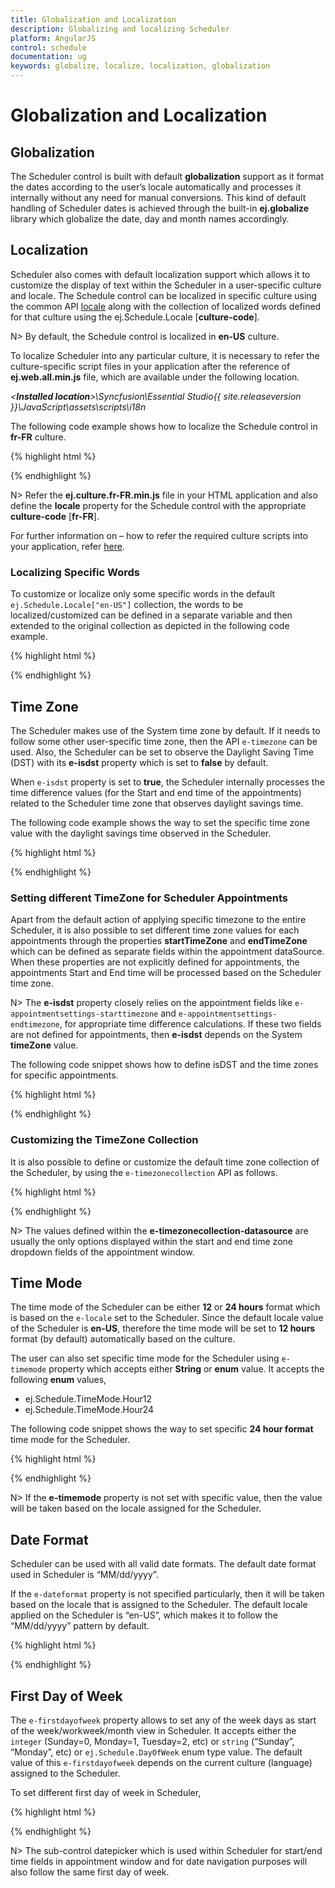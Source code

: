 ```yaml
---
title: Globalization and Localization
description: Globalizing and localizing Scheduler
platform: AngularJS
control: schedule
documentation: ug
keywords: globalize, localize, localization, globalization 
---
```

# Globalization and Localization

## Globalization

The Scheduler control is built with default **globalization** support as it format the dates according to the user’s locale automatically and processes it internally without any need for manual conversions. This kind of default handling of Scheduler dates is achieved through the built-in **ej.globalize** library which globalize the date, day and month names accordingly. 

## Localization

Scheduler also comes with default localization support which allows it to customize the display of text within the Scheduler in a user-specific culture and locale. The Schedule control can be localized in specific culture using the common API [locale](/api/js/ejschedule#members:locale) along with the collection of localized words defined for that culture using the ej.Schedule.Locale [**culture-code**].

N> By default, the Schedule control is localized in **en-US** culture.

To localize Scheduler into any particular culture, it is necessary to refer the culture-specific script files in your application after the reference of **ej.web.all.min.js** file, which are available under the following location.                   

_<**Installed location**>\Syncfusion\Essential Studio\{{ site.releaseversion }}\JavaScript\assets\scripts\i18n_

The following code example shows how to localize the Schedule control in **fr-FR** culture.

{% highlight html %}

<!DOCTYPE html>
<html lang="en" xmlns="http://www.w3.org/1999/xhtml" ng-app="ScheduleApp">
<head>
    <!-- Dependency file references -->
</head>
<body>
    <div ng-controller="ScheduleCtrl">
        <ej-schedule id="Schedule1" e-width="100%" e-height="525px" e-currentdate="setDate" e-locale="fr-FR" e-appointmentsettings-datasource="dataSource">
        </ej-schedule>
    </div>
    <script type="text/javascript">  
            ej.Schedule.Locale["fr-FR"] = {
                ReminderWindowTitle: "fenêtre Rappel",
                CreateAppointmentTitle: "Créer un rendez",
                RecurrenceEditTitle: "Modifier Répéter rendez-vous",
                RecurrenceEditMessage: "Comment voulez-vous changer le rendez-vous dans la série?",
                RecurrenceEditOnly: "Seulement cette nomination",
                RecurrenceEditSeries: "La série entière",
                PreviousAppointment: "Nomination précédente",
                NextAppointment: "Prochain rendez-vous",
                AppointmentSubject: "Assujettir",
                StartTime: "Heure de départ",
                EndTime: "Heure de fin",
                AllDay: "Toute la journée",
                StartTimeZone: "Démarrez TimeZone",
                EndTimeZone: "End Time Zone",
                Today: "Aujourd'hui",
                Recurrence: "Répéter",
                Done: "Terminé",
                Cancel: "Annuler",
                Ok: "D'accord",
                Repeat: "Répéter",
                RepeatBy: "Répéter par",
                RepeatEvery: "Répéter chaque",
                RepeatOn: "Répéter l'opération sur",
                StartsOn: "Démarre sur",
                Ends: "Prend fin",
                Summary: "Résumé",
                Daily: "Tous les jours",
                Weekly: "Hebdomadaire",
                Monthly: "Mensuel",
                Yearly: "Annuel",
                Every: "Chaque",
                EveryWeekDay: "Tous les jours de la semaine",
                Never: "Jamais",
                After: "Après",
                Occurrence: "Occurrences",
                On: "Sur",
                Edit: "modifier",
                RecurrenceDay: "Journées",
                RecurrenceWeek: "Semaines",
                RecurrenceMonth: "Mois",
                RecurrenceYear: "Années",
                The: "le",
                OfEvery: "de toute",
                First: "Premier",
                Second: "Seconde",
                Third: "Troisième",
                Fourth: "Quatrième",
                Last: "Dernier",
                WeekDay: "Jour de la semaine",
                WeekEndDay: "Jour de weekend",
                Subject: "Assujettir",
                Categorize: "Catégories",
                DueIn: "Dû en",
                DismissAll: "Rejeter la totalité",
                Dismiss: "Rejeter",
                OpenItem: "Élément ouvert",
                Snooze: "Roupillon",
                Day: "journées",
                Week: "Semaine",
                WorkWeek: "Semaine de travail",
                Month: "Mois",
                AddEvent: "Ajouter un évènement",
                CustomView: "Vue personnalisée",
                Agenda: "Ordre du jour",
                Detailed: "Modifier Rendez-vous",
                EventBeginsin: "Nomination commence dans",
                Editevent: "Modifier Rendez-vous",
                Editseries: "Modifier la série",
                Times: "fois",
                Until: "jusqu'à",
                Eventwas: "Rendez-vous était",
                Hours: "hrs",
                Minutes: "mins",
                Overdue: "Nomination Overdue",
                Days: "journées)",
                Event: "un événement",
                Select: "sélectionner",
                Previous: "précédent",
                Next: "Prochain",
                Close: "Fermer",
                Delete: "Effacer",
                Date: "date",
                Showin: "Montre",
                Gotodate: "Aller à la date",
                Resources: "RESSOURCES",
                RecurrenceDeleteTitle: "Supprimer Répéter rendez-vous",
                Location: "Emplacement",
                Priority: "Priorité",
                RecurrenceAlert: "Alerte",
                NoTitle: "Pas de titre",
                OverFlowAppCount: "plus de nominations",
                AppointmentIndicator: "Cliquez pour plus de rendez-vous",
                WrongPattern: "Le modèle de récurrence est pas valide",
                CreateError: "La durée de la nomination doit être plus courte que la fréquence elle se produit. Raccourcir la durée, ou modifier le modèle de récurrence dans la boîte de dialogue Récurrence de rendez.",
                DragResizeError: "Vous ne pouvez pas reporter une occurrence du rendez-vous périodique si elle saute sur une occurrence ultérieure du même rendez-vous.",
                StartEndError: "L'heure de fin doit être supérieure à l'heure de début",
                MouseOverDeleteTitle: "Supprimer Nomination",
                DeleteConfirmation: "Êtes-vous sûr de vouloir supprimer ce rendez-vous?",
                Time: "Temps",
                EmptyResultText: "Pas de suggestions",
                BlockIntervalAlertTitle: "Alerte",
                BlockIntervalError: "L'intervalle de temps choisi a été bloqué et est indisponible pour la sélection."
            };
        angular.module('ScheduleApp', ['ejangular']).controller('ScheduleCtrl', function ($scope) {
            $scope.dataSource = [{
                Id: 100,
                Subject: "Wild Discovery",
                StartTime: new Date(2017, 1, 7, 9, 00),
                EndTime: new Date(2017, 1, 7, 10, 30),
                Location: "CHINA"
            }];
            $scope.setDate = new Date(2017, 1, 7);
        });
    </script>
</body>
</html>

{% endhighlight %}

N> Refer the **ej.culture.fr-FR.min.js** file in your HTML application and also define the **locale** property for the Schedule control with the appropriate **culture-code** [**fr-FR**].

For further information on – how to refer the required culture scripts into your application, refer [here](/angular-1/localization).

### Localizing Specific Words

To customize or localize only some specific words in the default `ej.Schedule.Locale["en-US"]` collection, the words to be localized/customized can be defined in a separate variable and then extended to the original collection as depicted in the following code example.

{% highlight html %}

<!DOCTYPE html>
<html lang="en" xmlns="http://www.w3.org/1999/xhtml" ng-app="ScheduleApp">
<head>
    <!-- Dependency file references -->
</head>
<body>
    <div ng-controller="ScheduleCtrl">
        <ej-schedule id="Schedule1" e-width="100%" e-height="525px" e-currentdate="setDate" e-appointmentsettings-datasource="dataSource">
        </ej-schedule>
    </div>
    <script type="text/javascript">
        var customizationMessage = {
            // customize the appointment window title
            CreateAppointmentTitle: "Create Event",
            // customize the view options text in the Schedule header
            Day: "1 Day",
            Week: "7 Days",
            WorkWeek: "5 Days",
            Month: "Month"
        };
        // Extend only the required changes to the original locale collection
        $.extend(ej.Schedule.Locale["en-US"], customizationMessage);
        angular.module('ScheduleApp', ['ejangular']).controller('ScheduleCtrl', function ($scope) {
            $scope.dataSource = [{
                Id: 100,
                Subject: "Wild Discovery",
                StartTime: new Date(2017, 1, 7, 9, 00),
                EndTime: new Date(2017, 1, 7, 10, 30)
            }];
            $scope.setDate = new Date(2017, 1, 7);
        });
    </script>
</body>
</html>

{% endhighlight %}

## Time Zone

The Scheduler makes use of the System time zone by default. If it needs to follow some other user-specific time zone, then the API `e-timezone` can be used. Also, the Scheduler can be set to observe the Daylight Saving Time (DST) with its **e-isdst** property which is set to **false** by default. 

When `e-isdst` property is set to **true**, the Scheduler internally processes the time difference values (for the Start and end time of the appointments) related to the Scheduler time zone that observes daylight savings time. 

The following code example shows the way to set the specific time zone value with the daylight savings time observed in the Scheduler.

{% highlight html %}

<!DOCTYPE html>
<html lang="en" xmlns="http://www.w3.org/1999/xhtml" ng-app="ScheduleApp">
<head>
    <!-- Dependency file references -->
</head>
<body>
    <div ng-controller="ScheduleCtrl">
        <ej-schedule id="Schedule1" e-width="100%" e-height="525px" e-timezone="UTC +05:30" e-isdst="true" e-currentdate="setDate" e-appointmentsettings-datasource="dataSource">
        </ej-schedule>
    </div>
    <script type="text/javascript">
        angular.module('ScheduleApp', ['ejangular']).controller('ScheduleCtrl', function ($scope) {
            $scope.dataSource = [{
                Id: 100,
                Subject: "Wild Discovery",
                StartTime: new Date(2017, 1, 7, 9, 00),
                EndTime: new Date(2017, 1, 7, 10, 30)
            }];
            $scope.setDate = new Date(2017, 1, 7);
        });
    </script>
</body>
</html>

{% endhighlight %}

### Setting different TimeZone for Scheduler Appointments

Apart from the default action of applying specific timezone to the entire Scheduler, it is also possible to set different time zone values for each appointments through the properties **startTimeZone** and **endTimeZone** which can be defined as separate fields within the appointment dataSource. When these properties are not explicitly defined for appointments, the appointments Start and End time will be processed based on the Scheduler time zone.

N> The **e-isdst** property closely relies on the appointment fields like `e-appointmentsettings-starttimezone` and `e-appointmentsettings-endtimezone`, for appropriate time difference calculations. If these two fields are not defined for appointments, then **e-isdst** depends on the System **timeZone** value.

The following code snippet shows how to define isDST and the time zones for specific appointments.

{% highlight html %}

<!DOCTYPE html>
<html lang="en" xmlns="http://www.w3.org/1999/xhtml" ng-app="ScheduleApp">
<head>
    <!-- Dependency file references -->
</head>
<body>
    <div ng-controller="ScheduleCtrl">
        <ej-schedule id="Schedule1" e-width="100%" e-height="525px" e-isdst="true" e-currentdate="setDate" e-appointmentsettings-datasource="dataSource">
        </ej-schedule>
    </div>
    <script type="text/javascript">
        angular.module('ScheduleApp', ['ejangular']).controller('ScheduleCtrl', function ($scope) {
            $scope.dataSource = [{
                Id: 100,
                Subject: "Wild Discovery",
                StartTime: new Date(2017, 1, 7, 9, 00),
                EndTime: new Date(2017, 1, 7, 10, 30),
                StartTimeZone: "UTC +02:00",
                EndTimeZone: "UTC +02:00"
            }];
            $scope.setDate = new Date(2017, 1, 7);
        });
    </script>
</body>
</html>

{% endhighlight %}

### Customizing the TimeZone Collection

It is also possible to define or customize the default time zone collection of the Scheduler, by using the `e-timezonecollection` API as follows.

{% highlight html %}

<!DOCTYPE html>
<html lang="en" xmlns="http://www.w3.org/1999/xhtml" ng-app="ScheduleApp">
<head>
    <!-- Dependency file references -->
</head>
<body>
    <div ng-controller="ScheduleCtrl">
        <ej-schedule id="Schedule1" e-width="100%" e-height="525px" e-timezonecollection-datasource="timeZoneDataSource" e-timezonecollection-text="text" e-timezonecollection-id="id" e-timezonecollection-value="value" e-currentdate="setDate" e-appointmentsettings-datasource="dataSource">
        </ej-schedule>
    </div>
    <script type="text/javascript">
        angular.module('ScheduleApp', ['ejangular']).controller('ScheduleCtrl', function ($scope) {
            $scope.timeZoneDataSource = [{
                text: "UTC -04:00",
                id: "10",
                value: "UTC -04:00"
            }, {
                text: "UTC -03:30",
                id: "11",
                value: "UTC -03:30"
            }, {
                text: "UTC -03:00",
                id: "12",
                value: "UTC -03:00"
            }, {
                text: "UTC -02:00",
                id: "13",
                value: "UTC -02:00"
            }, {
                text: "UTC -01:00",
                id: "14",
                value: "UTC -01:00"
            }, {
                text: "UTC +00:00",
                id: "15",
                value: "UTC +00:00"
            }, {
                text: "UTC +01:00",
                id: "16",
                value: "UTC +01:00"
            }, {
                text: "UTC +02:00",
                id: "17",
                value: "UTC +02:00"
            }, {
                text: "UTC +03:00",
                id: "18",
                value: "UTC +03:00"
            }, {
                text: "UTC +03:30",
                id: "19",
                value: "UTC +03:30"
            }, {
                text: "UTC +04:00",
                id: "20",
                value: "UTC +04:00"
            }, {
                text: "UTC +04:30",
                id: "21",
                value: "UTC +04:30"
            }, {
                text: "UTC +05:00",
                id: "22",
                value: "UTC +05:00"
            }];
            $scope.dataSource = [{
                Id: 100,
                Subject: "Wild Discovery",
                StartTime: new Date(2017, 1, 7, 9, 00),
                EndTime: new Date(2017, 1, 7, 10, 30),
                StartTimeZone: "UTC +02:00",
                EndTimeZone: "UTC +02:00"
            }];
            $scope.setDate = new Date(2017, 1, 7);
        });
    </script>
</body>
</html>

{% endhighlight %}

N> The values defined within the **e-timezonecollection-datasource** are usually the only options displayed within the start and end time zone dropdown fields of the appointment window.

## Time Mode

The time mode of the Scheduler can be either **12** or **24 hours** format which is based on the `e-locale` set to the Scheduler. Since the default locale value of the Scheduler is **en-US**, therefore the time mode will be set to **12 hours** format (by default) automatically based on the culture. 

The user can also set specific time mode for the Scheduler using `e-timemode` property which accepts either **String** or **enum** value. It accepts the following **enum** values,

* ej.Schedule.TimeMode.Hour12
* ej.Schedule.TimeMode.Hour24

The following code snippet shows the way to set specific **24 hour format** time mode for the Scheduler.

{% highlight html %}

<!DOCTYPE html>
<html lang="en" xmlns="http://www.w3.org/1999/xhtml" ng-app="ScheduleApp">
<head>
    <!-- Dependency file references -->
</head>
<body>
    <div ng-controller="ScheduleCtrl">
        <ej-schedule id="Schedule1" e-width="100%" e-height="525px" e-timemode="timeMode" e-currentdate="setDate" e-appointmentsettings-datasource="dataSource">
        </ej-schedule>
    </div>
    <script type="text/javascript">
        angular.module('ScheduleApp', ['ejangular']).controller('ScheduleCtrl', function ($scope) {
            $scope.timeMode = ej.Schedule.TimeMode.Hour24;
            $scope.dataSource = [{
                Id: 100,
                Subject: "Wild Discovery",
                StartTime: new Date(2017, 1, 7, 9, 00),
                EndTime: new Date(2017, 1, 7, 10, 30)
            }];
            $scope.setDate = new Date(2017, 1, 7);
        });
    </script>
</body>
</html>

{% endhighlight %}

N> If the **e-timemode** property is not set with specific value, then the value will be taken based on the locale assigned for the Scheduler.

## Date Format

Scheduler can be used with all valid date formats. The default date format used in Scheduler is “MM/dd/yyyy”. 

If the `e-dateformat` property is not specified particularly, then it will be taken based on the locale that is assigned to the Scheduler. The default locale applied on the Scheduler is “en-US”, which makes it to follow the “MM/dd/yyyy” pattern by default.

{% highlight html %}

<!DOCTYPE html>
<html lang="en" xmlns="http://www.w3.org/1999/xhtml" ng-app="ScheduleApp">
<head>
    <!-- Dependency file references -->
</head>
<body>
    <div ng-controller="ScheduleCtrl">
        <ej-schedule id="Schedule1" e-width="100%" e-height="525px" e-dateformat="yyyy/MM/dd" e-currentdate="setDate" e-appointmentsettings-datasource="dataSource">
        </ej-schedule>
    </div>
    <script type="text/javascript">
        angular.module('ScheduleApp', ['ejangular']).controller('ScheduleCtrl', function ($scope) {
            $scope.dataSource = [{
                Id: 100,
                Subject: "Wild Discovery",
                StartTime: new Date(2017, 1, 7, 9, 00),
                EndTime: new Date(2017, 1, 7, 10, 30)
            }];
            $scope.setDate = new Date(2017, 1, 7);
        });
    </script>
</body>
</html>

{% endhighlight %}

## First Day of Week

The `e-firstdayofweek` property allows to set any of the week days as start of the week/workweek/month view in Scheduler. It accepts either the `integer` (Sunday=0, Monday=1, Tuesday=2, etc) or `string` (“Sunday”, “Monday”, etc) or `ej.Schedule.DayOfWeek` enum type value. The default value of this `e-firstdayofweek` depends on the current culture (language) assigned to the Scheduler.

To set different first day of week in Scheduler,

{% highlight html %}

<!DOCTYPE html>
<html lang="en" xmlns="http://www.w3.org/1999/xhtml" ng-app="ScheduleApp">
<head>
    <!-- Dependency file references -->
</head>
<body>
    <div ng-controller="ScheduleCtrl">
        <ej-schedule id="Schedule1" e-width="100%" e-height="525px" e-currentview="currentView" e-firstdayofweek="dayOfWeek" e-currentdate="setDate" e-appointmentsettings-datasource="dataSource">
        </ej-schedule>
    </div>
    <script type="text/javascript">
        angular.module('ScheduleApp', ['ejangular']).controller('ScheduleCtrl', function ($scope) {
            // Set the Active view
            $scope.currentView = ej.Schedule.CurrentView.Week;
            // Configure the week start day(First day of week)
            $scope.dayOfWeek = ej.Schedule.DayOfWeek.Tuesday;
            $scope.dataSource = [{
                Id: 100,
                Subject: "Wild Discovery",
                StartTime: new Date(2017, 1, 7, 9, 00),
                EndTime: new Date(2017, 1, 7, 10, 30)
            }];
            $scope.setDate = new Date(2017, 1, 7);
        });
    </script>
</body>
</html>

{% endhighlight %} 

N> The sub-control datepicker which is used within Scheduler for start/end time fields in appointment window and for date navigation purposes will also follow the same first day of week. 
